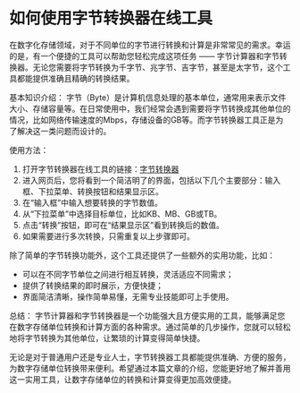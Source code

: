 如何使用字节转换器在线工具
=============

在数字化存储领域，对于不同单位的字节进行转换和计算是非常常见的需求。幸运的是，有一个便捷的工具可以帮助您轻松完成这项任务 —— 字节计算器和字节转换器。无论您需要将字节转换为千字节、兆字节、吉字节，甚至是太字节，这个工具都能提供准确且精确的转换结果。

基本知识介绍： 字节（Byte）是计算机信息处理的基本单位，通常用来表示文件大小、存储容量等。在日常使用中，我们经常会遇到需要将字节转换成其他单位的情况，比如网络传输速度的Mbps，存储设备的GB等。而字节转换器工具正是为了解决这一类问题而设计的。

使用方法：

1. 打开字节转换器在线工具的链接：[字节转换器](https://www.onlinecalculatorsfree.com/zh-cn/convert/convert-bytes.html)
2. 进入网页后，您将看到一个简洁明了的界面，包括以下几个主要部分：输入框、下拉菜单、转换按钮和结果显示区。
3. 在“输入框”中输入想要转换的字节数值。
4. 从“下拉菜单”中选择目标单位，比如KB、MB、GB或TB。
5. 点击“转换”按钮，即可在“结果显示区”看到转换后的数值。
6. 如果需要进行多次转换，只需重复以上步骤即可。

除了简单的字节转换功能外，这个工具还提供了一些额外的实用功能，比如：

- 可以在不同字节单位之间进行相互转换，灵活适应不同需求；
- 提供了转换结果的即时展示，方便快捷；
- 界面简洁清晰，操作简单易懂，无需专业技能即可上手使用。

总结： 字节计算器和字节转换器是一个功能强大且方便实用的工具，能够满足您在数字存储单位转换和计算方面的各种需求。通过简单的几步操作，您就可以轻松地将字节转换为其他单位，让繁琐的计算变得简单快捷。

无论是对于普通用户还是专业人士，字节转换器工具都能提供准确、方便的服务，为数字存储单位转换带来便利。希望通过本篇文章的介绍，您能更好地了解并善用这一实用工具，让数字存储单位的转换和计算变得更加高效便捷。